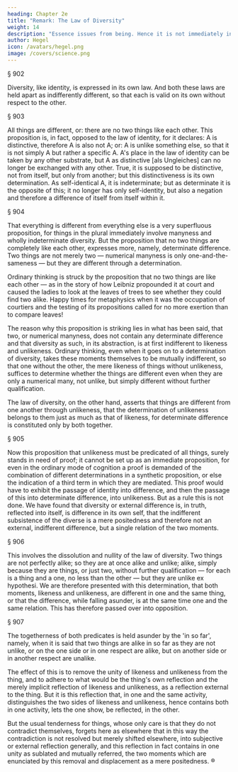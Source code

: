 ```yaml
---
heading: Chapter 2e
title: "Remark: The Law of Diversity"
weight: 14
description: "Essence issues from being. Hence it is not immediately in and for itself but is a result of that movement. "
author: Hegel
icon: /avatars/hegel.png
image: /covers/science.png
---
```




§ 902

Diversity, like identity, is expressed in its own law. And both these laws are held apart as indifferently different, so that each is valid on its own without respect to the other.

§ 903

All things are different, or: there are no two things like each other. This proposition is, in fact, opposed to the law of identity, for it declares: A is distinctive, therefore A is also not A; or: A is unlike something else, so that it is not simply A but rather a specific A. A's place in the law of identity can be taken by any other substrate, but A as distinctive [als Ungleiches] can no longer be exchanged with any other. True, it is supposed to be distinctive, not from itself, but only from another; but this distinctiveness is its own determination. As self-identical A, it is indeterminate; but as determinate it is the opposite of this; it no longer has only self-identity, but also a negation and therefore a difference of itself from itself within it.

§ 904

That everything is different from everything else is a very superfluous proposition, for things in the plural immediately involve manyness and wholly indeterminate diversity. But the proposition that no two things are completely like each other, expresses more, namely, determinate difference. Two things are not merely two — numerical manyness is only one-and-the-sameness — but they are different through a determination. 

Ordinary thinking is struck by the proposition that no two things are like each other — as in the story of how Leibniz propounded it at court and caused the ladies to look at the leaves of trees to see whether they could find two alike. Happy times for metaphysics when it was the occupation of courtiers and the testing of its propositions called for no more exertion than to compare leaves! 

The reason why this proposition is striking lies in what has been said, that two, or numerical manyness, does not contain any determinate difference and that diversity as such, in its abstraction, is at first indifferent to likeness and unlikeness. Ordinary thinking, even when it goes on to a determination of diversity, takes these moments themselves to be mutually indifferent, so that one without the other, the mere likeness of things without unlikeness, suffices to determine whether the things are different even when they are only a numerical many, not unlike, but simply different without further qualification. 

The law of diversity, on the other hand, asserts that things are different from one another through unlikeness, that the determination of unlikeness belongs to them just as much as that of likeness, for determinate difference is constituted only by both together.


§ 905

Now this proposition that unlikeness must be predicated of all things, surely stands in need of proof; it cannot be set up as an immediate proposition, for even in the ordinary mode of cognition a proof is demanded of the combination of different determinations in a synthetic proposition, or else the indication of a third term in which they are mediated. This proof would have to exhibit the passage of identity into difference, and then the passage of this into determinate difference, into unlikeness. But as a rule this is not done. We have found that diversity or external difference is, in truth, reflected into itself, is difference in its own self, that the indifferent subsistence of the diverse is a mere positedness and therefore not an external, indifferent difference, but a single relation of the two moments.

§ 906

This involves the dissolution and nullity of the law of diversity. Two things are not perfectly alike; so they are at once alike and unlike; alike, simply because they are things, or just two, without further qualification — for each is a thing and a one, no less than the other — but they are unlike ex hypothesi. We are therefore presented with this determination, that both moments, likeness and unlikeness, are different in one and the same thing, or that the difference, while falling asunder, is at the same time one and the same relation. This has therefore passed over into opposition.

§ 907

The togetherness of both predicates is held asunder by the 'in so far', namely, when it is said that two things are alike in so far as they are not unlike, or on the one side or in one respect are alike, but on another side or in another respect are unalike. 

The effect of this is to remove the unity of likeness and unlikeness from the thing, and to adhere to what would be the thing's own reflection and the merely implicit reflection of likeness and unlikeness, as a reflection external to the thing. But it is this reflection that, in one and the same activity, distinguishes the two sides of likeness and unlikeness, hence contains both in one activity, lets the one show, be reflected, in the other. 

But the usual tenderness for things, whose only care is that they do not contradict themselves, forgets here as elsewhere that in this way the contradiction is not resolved but merely shifted elsewhere, into subjective or external reflection generally, and this reflection in fact contains in one unity as sublated and mutually referred, the two moments which are enunciated by this removal and displacement as a mere positedness. ®